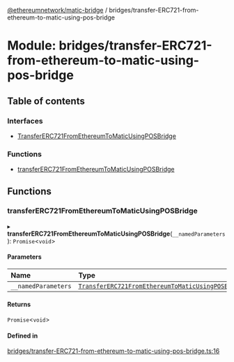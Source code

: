 [@ethereumnetwork/matic-bridge](../README.md) / bridges/transfer-ERC721-from-ethereum-to-matic-using-pos-bridge

# Module: bridges/transfer-ERC721-from-ethereum-to-matic-using-pos-bridge

## Table of contents

### Interfaces

- [TransferERC721FromEthereumToMaticUsingPOSBridge](../interfaces/bridges_transfer_ERC721_from_ethereum_to_matic_using_pos_bridge.TransferERC721FromEthereumToMaticUsingPOSBridge.md)

### Functions

- [transferERC721FromEthereumToMaticUsingPOSBridge](bridges_transfer_ERC721_from_ethereum_to_matic_using_pos_bridge.md#transfererc721fromethereumtomaticusingposbridge)

## Functions

### transferERC721FromEthereumToMaticUsingPOSBridge

▸ **transferERC721FromEthereumToMaticUsingPOSBridge**(`__namedParameters`): `Promise`<`void`\>

#### Parameters

| Name | Type |
| :------ | :------ |
| `__namedParameters` | [`TransferERC721FromEthereumToMaticUsingPOSBridge`](../interfaces/bridges_transfer_ERC721_from_ethereum_to_matic_using_pos_bridge.TransferERC721FromEthereumToMaticUsingPOSBridge.md) |

#### Returns

`Promise`<`void`\>

#### Defined in

[bridges/transfer-ERC721-from-ethereum-to-matic-using-pos-bridge.ts:16](https://github.com/KedziaPawel/matic-bridge/blob/72214ac/src/bridges/transfer-ERC721-from-ethereum-to-matic-using-pos-bridge.ts#L16)
